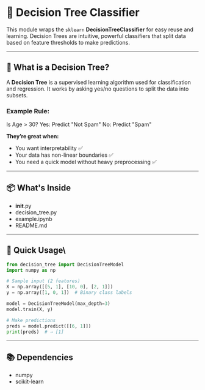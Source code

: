 # 🌳 Decision Tree Classifier

This module wraps the `sklearn` **DecisionTreeClassifier** for easy reuse and learning. Decision Trees are intuitive, powerful classifiers that split data based on feature thresholds to make predictions.

---

## 🧠 What is a Decision Tree?

A **Decision Tree** is a supervised learning algorithm used for classification and regression. It works by asking yes/no questions to split the data into subsets.

### Example Rule:
Is Age > 30?
Yes: Predict "Not Spam"
No:  Predict "Spam"

**They’re great when:**
- You want interpretability ✅
- Your data has non-linear boundaries ✅
- You need a quick model without heavy preprocessing ✅

---

## 📦 What's Inside
- __init__.py
- decision_tree.py
- example.ipynb 
- README.md 

---

## 🚀 Quick Usage\
```python
from decision_tree import DecisionTreeModel
import numpy as np

# Sample input (2 features)
X = np.array([[5, 1], [10, 0], [2, 1]])
y = np.array([1, 0, 1])  # Binary class labels

model = DecisionTreeModel(max_depth=3)
model.train(X, y)

# Make predictions
preds = model.predict([[6, 1]])
print(preds)  # → [1]
```
---

## 📚 Dependencies
- numpy
- scikit-learn
